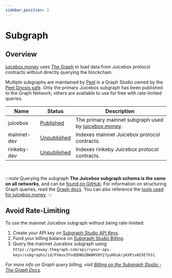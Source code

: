 ```yaml
---
sidebar_position: 3
---
```


# Subgraph

## Overview

[juicebox.money](https://juicebox.money) uses [The Graph](https://thegraph.com/) to load data from Juicebox protocol contracts without directly querying the blockchain.

Multiple subgraphs are maintained by [Peel](https://discord.gg/b4rpjgGPHX) in a Graph Studio owned by the [Peel Gnosis safe](https://gnosis-safe.io/app/eth:0x0e9D15e28e3De9bB3CF64FFbC2f2F49Da9Ac545B). Only the primary Juicebox subgraph has been published to the Graph Network; others are available to use for free with rate-limited queries.

|Name|Status|Description|
|-|-|-|
|juicebox|[Published](https://thegraph.com/explorer/subgraph?id=FVmuv3TndQDNd2BWARV8Y27yuKKukryKXPzvAS5E7htC&view=Overview)|The primary mainnet subgraph used by [juicebox.money](https://juicebox.money).|
|mainnet-dev|[Unpublished](https://api.studio.thegraph.com/query/30654/mainnet-dev/0.1.0)|Indexes mainnet Juicebox protocol contracts.|
|rinkeby-dev|[Unpublished](https://api.studio.thegraph.com/query/30654/rinkeby-dev/0.1.0)|Indexes rinkeby Juicebox protocol contracts.|

<br/>

:::note Querying the subgraph
**The Juicebox subgraph schema is the same on all networks**, and can be [found on GitHub](https://github.com/jbx-protocol/juice-subgraph/blob/main/schema.graphql). For information on structuring Graph queries, read the [Graph docs](https://thegraph.com/docs/en/querying/querying-the-graph/). You can also reference the [tools used for juicebox.money](https://github.com/jbx-protocol/juice-interface/blob/5117545d17c7c2336207381be5b1c46f67fad459/src/utils/graph.ts#L240).
:::

## Avoid Rate-Limiting

To use the mainnet Juicebox subgraph without being rate-limited:
1. Create your API key on [Subgraph Studio API Keys](https://thegraph.com/studio/apikeys/).
2. Fund your billing balance on [Subgraph Studio Billing](https://thegraph.com/studio/billing/).
3. Query the mainnet Juicebox subgraph using `https://gateway.thegraph.com/api/<your-api-key>/subgraphs/id/FVmuv3TndQDNd2BWARV8Y27yuKKukryKXPzvAS5E7htC`.

*For more info on Graph query billing, visit [Billing on the Subgraph Studio -  The Graph Docs](https://thegraph.com/docs/en/querying/billing/).*

